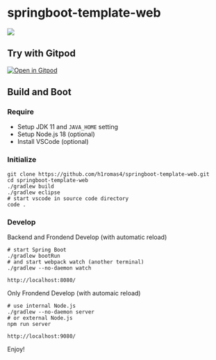 # springboot-template-web

![](https://github.com/h1romas4/springboot-template-web/workflows/Java%20CI/badge.svg)

## Try with Gitpod

[![Open in Gitpod](https://gitpod.io/button/open-in-gitpod.svg)](https://gitpod.io#https://github.com/h1romas4/springboot-template-web)

## Build and Boot

### Require

* Setup JDK 11 and `JAVA_HOME` setting
* Setup Node.js 18 (optional)
* Install VSCode (optional)

### Initialize

```
git clone https://github.com/h1romas4/springboot-template-web.git
cd springboot-template-web
./gradlew build
./gradlew eclipse
# start vscode in source code directory
code .
```

### Develop

Backend and Frondend Develop (with automatic reload)

```
# start Spring Boot
./gradlew bootRun
# and start webpack watch (another terminal)
./gradlew --no-daemon watch
```

```
http://localhost:8080/
```

Only Frondend Develop (with automaic reload)

```
# use internal Node.js
./gradlew --no-daemon server
# or external Node.js
npm run server
```

```
http://localhost:9080/
```

Enjoy!
